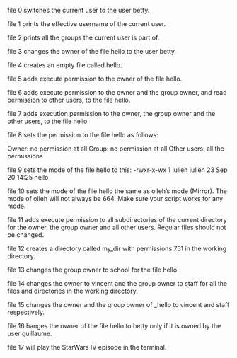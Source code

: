 file 0 switches the current user to the user betty.

file 1 prints the effective username of the current user.

file 2 prints all the groups the current user is part of.

file 3 changes the owner of the file hello to the user betty.

file 4 creates an empty file called hello.

file 5 adds execute permission to the owner of the file hello.

file 6 adds execute permission to the owner and the group owner, and read permission to other users, to the file hello.

file 7 adds execution permission to the owner, the group owner and the other users, to the file hello

file 8 sets the permission to the file hello as follows:

Owner: no permission at all
Group: no permission at all
Other users: all the permissions

file 9 sets the mode of the file hello to this: -rwxr-x-wx 1 julien julien 23 Sep 20 14:25 hello

file 10 sets the mode of the file hello the same as olleh’s mode (Mirror). The mode of olleh will not always be 664. Make sure your script works for any mode.

file 11  adds execute permission to all subdirectories of the current directory for the owner, the group owner and all other users. Regular files should not be changed.

file 12 creates a directory called my_dir with permissions 751 in the working directory.

file 13 changes the group owner to school for the file hello

file 14 changes the owner to vincent and the group owner to staff for all the files and directories in the working directory.

file 15 changes the owner and the group owner of _hello to vincent and staff respectively.

file 16 hanges the owner of the file hello to betty only if it is owned by the user guillaume.

file 17 will play the StarWars IV episode in the terminal.
